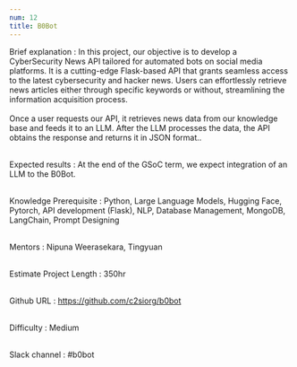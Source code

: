 ```yaml
---
num: 12
title: B0Bot
---
```


Brief explanation 
: In this project, our objective is to develop a CyberSecurity News API tailored for automated bots on social media platforms. It is a cutting-edge Flask-based API that grants seamless access to the latest cybersecurity and hacker news. Users can effortlessly retrieve news articles either through specific keywords or without, streamlining the information acquisition process.
<br><br>
Once a user requests our API, it retrieves news data from our knowledge base and feeds it to an LLM. After the LLM processes the data, the API obtains the response and returns it in JSON format..
<br><br>

Expected results
: At the end of the GSoC term, we expect integration of an LLM to the B0Bot.
<br><br>

Knowledge Prerequisite
: Python, Large Language Models, Hugging Face, Pytorch, API development (Flask), NLP, Database Management, MongoDB, LangChain, Prompt Designing
<br><br>

Mentors
: Nipuna Weerasekara, Tingyuan
<br><br>

Estimate Project Length
: 350hr
<br><br>

Github URL
: <https://github.com/c2siorg/b0bot>
<br><br>

Difficulty
:  Medium
<br><br>

Slack channel
:  #b0bot